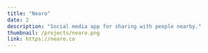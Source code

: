 ```yaml
---
title: "Nearo"
date: 2
description: "Social media app for sharing with people nearby."
thumbnail: /projects/nearo.png
link: https://nearo.co
---
```

